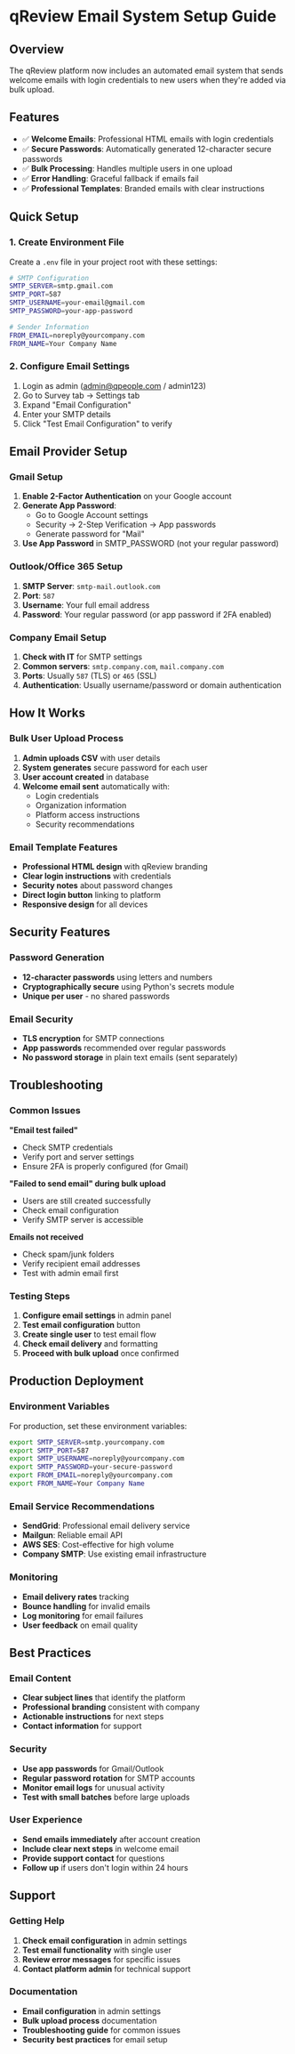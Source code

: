 # qReview Email System Setup Guide

## Overview
The qReview platform now includes an automated email system that sends welcome emails with login credentials to new users when they're added via bulk upload.

## Features
- ✅ **Welcome Emails**: Professional HTML emails with login credentials
- ✅ **Secure Passwords**: Automatically generated 12-character secure passwords
- ✅ **Bulk Processing**: Handles multiple users in one upload
- ✅ **Error Handling**: Graceful fallback if emails fail
- ✅ **Professional Templates**: Branded emails with clear instructions

## Quick Setup

### 1. Create Environment File
Create a `.env` file in your project root with these settings:

```bash
# SMTP Configuration
SMTP_SERVER=smtp.gmail.com
SMTP_PORT=587
SMTP_USERNAME=your-email@gmail.com
SMTP_PASSWORD=your-app-password

# Sender Information
FROM_EMAIL=noreply@yourcompany.com
FROM_NAME=Your Company Name
```

### 2. Configure Email Settings
1. Login as admin (admin@qpeople.com / admin123)
2. Go to Survey tab → Settings tab
3. Expand "Email Configuration"
4. Enter your SMTP details
5. Click "Test Email Configuration" to verify

## Email Provider Setup

### Gmail Setup
1. **Enable 2-Factor Authentication** on your Google account
2. **Generate App Password**:
   - Go to Google Account settings
   - Security → 2-Step Verification → App passwords
   - Generate password for "Mail"
3. **Use App Password** in SMTP_PASSWORD (not your regular password)

### Outlook/Office 365 Setup
1. **SMTP Server**: `smtp-mail.outlook.com`
2. **Port**: `587`
3. **Username**: Your full email address
4. **Password**: Your regular password (or app password if 2FA enabled)

### Company Email Setup
1. **Check with IT** for SMTP settings
2. **Common servers**: `smtp.company.com`, `mail.company.com`
3. **Ports**: Usually `587` (TLS) or `465` (SSL)
4. **Authentication**: Usually username/password or domain authentication

## How It Works

### Bulk User Upload Process
1. **Admin uploads CSV** with user details
2. **System generates** secure password for each user
3. **User account created** in database
4. **Welcome email sent** automatically with:
   - Login credentials
   - Organization information
   - Platform access instructions
   - Security recommendations

### Email Template Features
- **Professional HTML design** with qReview branding
- **Clear login instructions** with credentials
- **Security notes** about password changes
- **Direct login button** linking to platform
- **Responsive design** for all devices

## Security Features

### Password Generation
- **12-character passwords** using letters and numbers
- **Cryptographically secure** using Python's secrets module
- **Unique per user** - no shared passwords

### Email Security
- **TLS encryption** for SMTP connections
- **App passwords** recommended over regular passwords
- **No password storage** in plain text emails (sent separately)

## Troubleshooting

### Common Issues

**"Email test failed"**
- Check SMTP credentials
- Verify port and server settings
- Ensure 2FA is properly configured (for Gmail)

**"Failed to send email" during bulk upload**
- Users are still created successfully
- Check email configuration
- Verify SMTP server is accessible

**Emails not received**
- Check spam/junk folders
- Verify recipient email addresses
- Test with admin email first

### Testing Steps
1. **Configure email settings** in admin panel
2. **Test email configuration** button
3. **Create single user** to test email flow
4. **Check email delivery** and formatting
5. **Proceed with bulk upload** once confirmed

## Production Deployment

### Environment Variables
For production, set these environment variables:

```bash
export SMTP_SERVER=smtp.yourcompany.com
export SMTP_PORT=587
export SMTP_USERNAME=noreply@yourcompany.com
export SMTP_PASSWORD=your-secure-password
export FROM_EMAIL=noreply@yourcompany.com
export FROM_NAME=Your Company Name
```

### Email Service Recommendations
- **SendGrid**: Professional email delivery service
- **Mailgun**: Reliable email API
- **AWS SES**: Cost-effective for high volume
- **Company SMTP**: Use existing email infrastructure

### Monitoring
- **Email delivery rates** tracking
- **Bounce handling** for invalid emails
- **Log monitoring** for email failures
- **User feedback** on email quality

## Best Practices

### Email Content
- **Clear subject lines** that identify the platform
- **Professional branding** consistent with company
- **Actionable instructions** for next steps
- **Contact information** for support

### Security
- **Use app passwords** for Gmail/Outlook
- **Regular password rotation** for SMTP accounts
- **Monitor email logs** for unusual activity
- **Test with small batches** before large uploads

### User Experience
- **Send emails immediately** after account creation
- **Include clear next steps** in welcome email
- **Provide support contact** for questions
- **Follow up** if users don't login within 24 hours

## Support

### Getting Help
1. **Check email configuration** in admin settings
2. **Test email functionality** with single user
3. **Review error messages** for specific issues
4. **Contact platform admin** for technical support

### Documentation
- **Email configuration** in admin settings
- **Bulk upload process** documentation
- **Troubleshooting guide** for common issues
- **Security best practices** for email setup
